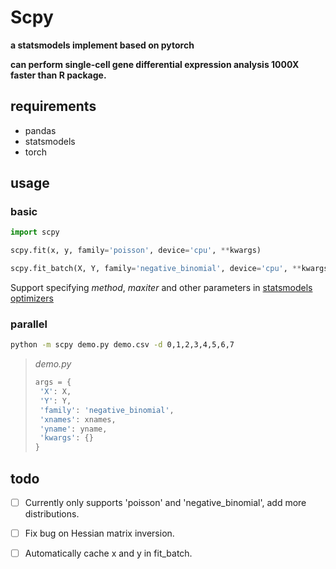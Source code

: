 # Scpy

**a statsmodels implement based on pytorch**

**can perform single-cell gene differential expression analysis 1000X faster than R package.**

## requirements

- pandas
- statsmodels
- torch

## usage

### basic

```python
import scpy

scpy.fit(x, y, family='poisson', device='cpu', **kwargs)

scpy.fit_batch(X, Y, family='negative_binomial', device='cpu', **kwargs)

```
Support specifying *method*, *maxiter* and other parameters in [statsmodels optimizers](https://www.statsmodels.org/stable/optimization.html)

### parallel

```bash
python -m scpy demo.py demo.csv -d 0,1,2,3,4,5,6,7
```
>*demo.py*
>```python
>args = {
>  'X': X,
>  'Y': Y,
>  'family': 'negative_binomial',
>  'xnames': xnames,
>  'yname': yname,
>  'kwargs': {}
>}
>```

## todo

- [ ] Currently only supports 'poisson' and 'negative_binomial', add more distributions.
- [ ] Fix bug on Hessian matrix inversion.
- [ ] Automatically cache x and y in fit_batch.


